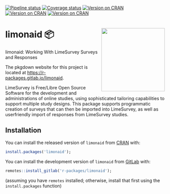 
<!-- badges: start -->

[![Pipeline
status](https://gitlab.com/r-packages/limonaid/badges/prod/pipeline.svg)](https://gitlab.com/r-packages/limonaid/-/commits/prod)
[![Coverage
status](https://app.codecov.io/gl/r-packages/limonaid/branch/prod/graph/badge.svg)](https://codecov.io/gl/r-packages/limonaid?branch=prod)
[![Version on
CRAN](https://www.r-pkg.org/badges/version/limonaid?color=brightgreen)](https://cran.r-project.org/package=limonaid)
[![Version on
CRAN](https://cranlogs.r-pkg.org/badges/last-month/limonaid?color=brightgreen)](https://cran.r-project.org/package=limonaid)
[![Version on
CRAN](https://cranlogs.r-pkg.org/badges/grand-total/limonaid?color=brightgreen)](https://cran.r-project.org/package=limonaid)
<!-- badges: end -->

# <img src='img/hex-logo.png' align="right" height="200" /> limonaid 📦

limonaid: Working With LimeSurvey Surveys and Responses

The pkgdown website for this project is located at
<https://r-packages.gitlab.io/limonaid>.

<!--------------------------------------------->
<!-- Start of a custom bit for every package -->
<!--------------------------------------------->

LimeSurvey is Free/Libre Open Source Software for the development and
administrations of online studies, using sophisticated tailoring
capabilities to support multiple study designs. This package supports
programmatic creation of surveys that can then be imported into
LimeSurvey, as well as userfriendly import of responses from LimeSurvey
studies.

<!--------------------------------------------->
<!--  End of a custom bit for every package  -->
<!--------------------------------------------->

## Installation

You can install the released version of `limonaid` from
[CRAN](https://CRAN.R-project.org) with:

``` r
install.packages('limonaid');
```

You can install the development version of `limonaid` from
[GitLab](https://about.gitlab.com) with:

``` r
remotes::install_gitlab('r-packages/limonaid');
```

(assuming you have `remotes` installed; otherwise, install that first
using the `install.packages` function)
